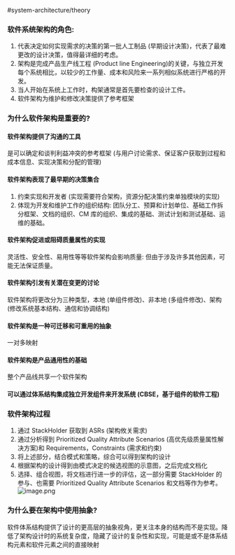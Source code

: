#system-architecture/theory    

### 软件系统架构的角色:
1. 代表决定如何实现需求的决策的第一批人工制品 (早期设计决策)，代表了最难更改的设计决策，值得最详细的考虑。
2. 架构是完成产品生产线工程 (Product line Engineering)的关键，与独立开发每个系统相比，以较少的工作量、成本和风险来一系列相似系统进行严格的开发。
3. 当人开始在系统上工作时，构架通常是首先要检查的设计工件。
4. 软件架构为维护和修改决策提供了参考框架

### 为什么软件架构是重要的?
#### 软件架构提供了沟通的工具
是可以确定和谈判利益冲突的参考框架 (与用户讨论需求、保证客户获取到过程和成本信息、实现决策和分配的管理)

#### 软件架构表现了最早期的决策集合
1. 约束实现和开发者 (实现需要符合架构，资源分配决策约束单独模块的实现) 
2. 体现为开发和维护工作的组织结构: 团队分工、预算和计划单位、基础工作拆分框架、文档的组织、CM 库的组织、集成的基础、测试计划和测试基础、运维的基础。

#### 软件架构促进或阻碍质量属性的实现
灵活性、安全性、易用性等等软件架构会影响质量: 但由于涉及许多其他因素，可能无法保证质量。

#### 软件架构引发有关潜在变更的讨论
软件架构将更改分为三种类型，本地 (单组件修改)、非本地 (多组件修改)、架构 (修改系统基本结构、通信和协调结构) 

#### 软件架构是一种可迁移和可重用的抽象
一对多映射

#### 软件架构是产品通用性的基础
整个产品线共享一个软件架构

#### 可以通过体系结构集成独立开发组件来开发系统 (CBSE，基于组件的软件工程)

### 软件架构过程
1. 通过 StackHolder 获取到 ASRs (架构攸关需求)
2. 通过分析得到 Prioritized Quality Attribute Scenarios (高优先级质量属性解决方案)和 Requirements，Constraints (需求和约束)
3. 将上述部分，结合模式和策略，综合可以得到架构的设计
4. 根据架构的设计得到由模式决定的候选视图的示意图，之后完成文档化
5. 选择、组合视图，将文档进行进一步的评估，这一部分需要 StackHolder 的参与、也需要 Prioritized Quality Attribute Scenarios 和文档等作为参考。
![image.png](https://typora-tes.oss-cn-shanghai.aliyuncs.com/picgo/20230424162249.png)

### 为什么要在架构中使用抽象? 
软件体系结构提供了设计的更高层的抽象视角，更关注本身的结构而不是实现。降低了架构设计时的系统复杂度，隐藏了设计的复杂性和实现，可能是或不是体系结构元素和软件元素之间的直接映射
